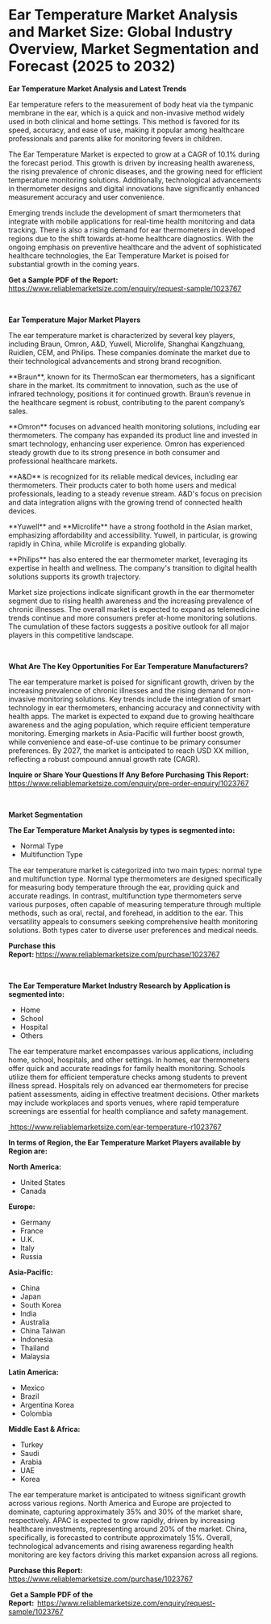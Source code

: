 <p><h1>Ear Temperature Market Analysis and Market Size: Global Industry Overview, Market Segmentation and Forecast (2025 to 2032)</h1></p><p><strong>Ear Temperature Market Analysis and Latest Trends</strong></p>
<p><p>Ear temperature refers to the measurement of body heat via the tympanic membrane in the ear, which is a quick and non-invasive method widely used in both clinical and home settings. This method is favored for its speed, accuracy, and ease of use, making it popular among healthcare professionals and parents alike for monitoring fevers in children.</p><p>The Ear Temperature Market is expected to grow at a CAGR of 10.1% during the forecast period. This growth is driven by increasing health awareness, the rising prevalence of chronic diseases, and the growing need for efficient temperature monitoring solutions. Additionally, technological advancements in thermometer designs and digital innovations have significantly enhanced measurement accuracy and user convenience.</p><p>Emerging trends include the development of smart thermometers that integrate with mobile applications for real-time health monitoring and data tracking. There is also a rising demand for ear thermometers in developed regions due to the shift towards at-home healthcare diagnostics. With the ongoing emphasis on preventive healthcare and the advent of sophisticated healthcare technologies, the Ear Temperature Market is poised for substantial growth in the coming years.</p></p>
<p><strong>Get a Sample PDF of the Report:&nbsp;</strong> <a href="https://www.reliablemarketsize.com/enquiry/request-sample/1023767?utm_campaign=1143&utm_medium=2&utm_source=Github&utm_content=ia&utm_term=16042025&utm_id=ear-temperature">https://www.reliablemarketsize.com/enquiry/request-sample/1023767</a></p>
<p>&nbsp;</p>
<p><strong>Ear Temperature Major Market Players</strong></p>
<p><p>The ear temperature market is characterized by several key players, including Braun, Omron, A&D, Yuwell, Microlife, Shanghai Kangzhuang, Ruidien, CEM, and Philips. These companies dominate the market due to their technological advancements and strong brand recognition.</p><p>**Braun**, known for its ThermoScan ear thermometers, has a significant share in the market. Its commitment to innovation, such as the use of infrared technology, positions it for continued growth. Braun’s revenue in the healthcare segment is robust, contributing to the parent company’s sales.</p><p>**Omron** focuses on advanced health monitoring solutions, including ear thermometers. The company has expanded its product line and invested in smart technology, enhancing user experience. Omron has experienced steady growth due to its strong presence in both consumer and professional healthcare markets.</p><p>**A&D** is recognized for its reliable medical devices, including ear thermometers. Their products cater to both home users and medical professionals, leading to a steady revenue stream. A&D's focus on precision and data integration aligns with the growing trend of connected health devices.</p><p>**Yuwell** and **Microlife** have a strong foothold in the Asian market, emphasizing affordability and accessibility. Yuwell, in particular, is growing rapidly in China, while Microlife is expanding globally.</p><p>**Philips** has also entered the ear thermometer market, leveraging its expertise in health and wellness. The company's transition to digital health solutions supports its growth trajectory.</p><p>Market size projections indicate significant growth in the ear thermometer segment due to rising health awareness and the increasing prevalence of chronic illnesses. The overall market is expected to expand as telemedicine trends continue and more consumers prefer at-home monitoring solutions. The cumulation of these factors suggests a positive outlook for all major players in this competitive landscape.</p></p>
<p>&nbsp;</p>
<p><strong>What Are The Key Opportunities For Ear Temperature Manufacturers?</strong></p>
<p><p>The ear temperature market is poised for significant growth, driven by the increasing prevalence of chronic illnesses and the rising demand for non-invasive monitoring solutions. Key trends include the integration of smart technology in ear thermometers, enhancing accuracy and connectivity with health apps. The market is expected to expand due to growing healthcare awareness and the aging population, which require efficient temperature monitoring. Emerging markets in Asia-Pacific will further boost growth, while convenience and ease-of-use continue to be primary consumer preferences. By 2027, the market is anticipated to reach USD XX million, reflecting a robust compound annual growth rate (CAGR).</p></p>
<p><strong>Inquire or Share Your Questions If Any Before Purchasing This Report:</strong> <a href="https://www.reliablemarketsize.com/enquiry/pre-order-enquiry/1023767?utm_campaign=1143&utm_medium=2&utm_source=Github&utm_content=ia&utm_term=16042025&utm_id=ear-temperature">https://www.reliablemarketsize.com/enquiry/pre-order-enquiry/1023767</a></p>
<p>&nbsp;</p>
<p><strong>Market Segmentation</strong></p>
<p><strong>The Ear Temperature Market Analysis by types is segmented into:</strong></p>
<p><ul><li>Normal Type</li><li>Multifunction Type</li></ul></p>
<p><p>The ear temperature market is categorized into two main types: normal type and multifunction type. Normal type thermometers are designed specifically for measuring body temperature through the ear, providing quick and accurate readings. In contrast, multifunction type thermometers serve various purposes, often capable of measuring temperature through multiple methods, such as oral, rectal, and forehead, in addition to the ear. This versatility appeals to consumers seeking comprehensive health monitoring solutions. Both types cater to diverse user preferences and medical needs.</p></p>
<p><strong>Purchase this Report:&nbsp;</strong><a href="https://www.reliablemarketsize.com/purchase/1023767?utm_campaign=1143&utm_medium=2&utm_source=Github&utm_content=ia&utm_term=16042025&utm_id=ear-temperature">https://www.reliablemarketsize.com/purchase/1023767</a></p>
<p>&nbsp;</p>
<p><strong>The Ear Temperature Market Industry Research by Application is segmented into:</strong></p>
<p><ul><li>Home</li><li>School</li><li>Hospital</li><li>Others</li></ul></p>
<p><p>The ear temperature market encompasses various applications, including home, school, hospitals, and other settings. In homes, ear thermometers offer quick and accurate readings for family health monitoring. Schools utilize them for efficient temperature checks among students to prevent illness spread. Hospitals rely on advanced ear thermometers for precise patient assessments, aiding in effective treatment decisions. Other markets may include workplaces and sports venues, where rapid temperature screenings are essential for health compliance and safety management.</p></p>
<p><a href="https://www.reliablemarketsize.com/ear-temperature-r1023767?utm_campaign=1143&utm_medium=2&utm_source=Github&utm_content=ia&utm_term=16042025&utm_id=ear-temperature">&nbsp;https://www.reliablemarketsize.com/ear-temperature-r1023767</a></p>
<p><strong>In terms of Region, the Ear Temperature Market Players available by Region are:</strong></p>
<p>
    <p> <strong> North America: </strong>
        <ul>
            <li>United States</li>
            <li>Canada</li>
        </ul>
        </p> 
    <p> <strong> Europe: </strong>
        <ul>
            <li>Germany</li>
            <li>France</li>
            <li>U.K.</li>
            <li>Italy</li>
            <li>Russia</li>
        </ul>
        </p> 
    <p> <strong> Asia-Pacific: </strong>
        <ul>
            <li>China</li>
            <li>Japan</li>
            <li>South Korea</li>
            <li>India</li>
            <li>Australia</li>
            <li>China Taiwan</li>
            <li>Indonesia</li>
            <li>Thailand</li>
            <li>Malaysia</li>
        </ul>
        </p> 
    <p> <strong> Latin America: </strong>
        <ul>
            <li>Mexico</li>
            <li>Brazil</li>
            <li>Argentina Korea</li>
            <li>Colombia</li>
        </ul>
        </p> 
    <p> <strong> Middle East & Africa: </strong>
        <ul>
            <li>Turkey</li>
            <li>Saudi</li>
            <li>Arabia</li>
            <li>UAE</li>
            <li>Korea</li>
        </ul>
    </p>
    </p>
<p><p>The ear temperature market is anticipated to witness significant growth across various regions. North America and Europe are projected to dominate, capturing approximately 35% and 30% of the market share, respectively. APAC is expected to grow rapidly, driven by increasing healthcare investments, representing around 20% of the market. China, specifically, is forecasted to contribute approximately 15%. Overall, technological advancements and rising awareness regarding health monitoring are key factors driving this market expansion across all regions.</p></p>
<p><strong>Purchase this Report: </strong><a href="https://www.reliablemarketsize.com/purchase/1023767?utm_campaign=1143&utm_medium=2&utm_source=Github&utm_content=ia&utm_term=16042025&utm_id=ear-temperature">https://www.reliablemarketsize.com/purchase/1023767</a></p>
<p>&nbsp;<strong>Get a Sample PDF of the Report:&nbsp;&nbsp;</strong><a href="https://www.reliablemarketsize.com/enquiry/request-sample/1023767?utm_campaign=1143&utm_medium=2&utm_source=Github&utm_content=ia&utm_term=16042025&utm_id=ear-temperature">https://www.reliablemarketsize.com/enquiry/request-sample/1023767</a></p>
<p><strong></strong></p>
<p><p></p><p></p><p></p></p>